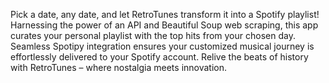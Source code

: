 Pick a date, any date, and let RetroTunes transform it into a Spotify playlist! Harnessing the power of an API and Beautiful Soup web scraping, this app curates your personal playlist with the top hits from your chosen day. Seamless Spotipy integration ensures your customized musical journey is effortlessly delivered to your Spotify account. Relive the beats of history with RetroTunes – where nostalgia meets innovation.
